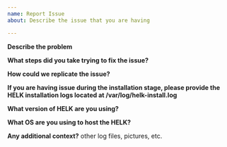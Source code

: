 ```yaml
---
name: Report Issue
about: Describe the issue that you are having

---
```


**Describe the problem**

**What steps did you take trying to fix the issue?**

**How could we replicate the issue?**

**If you are having issue during the installation stage, please provide the HELK installation logs located at /var/log/helk-install.log**

**What version of HELK are you using?**

**What OS are you using to host the HELK?**

**Any additional context?**
other log files, pictures, etc.
